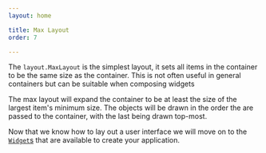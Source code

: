 ```yaml
---
layout: home

title: Max Layout
order: 7

---
```


The `layout.MaxLayout` is the simplest layout, it sets all items in
the container to be the same size as the container. This is not
often useful in general containers but can be suitable when composing
widgets

The max layout will expand the container to be at least the size of the
largest item's minimum size. The objects will be drawn in the order
the are passed to the container, with the last being drawn top-most.

Now that we know how to lay out a user interface we will
move on to the [`Widget`s](../widget/) that are available
to create your application.